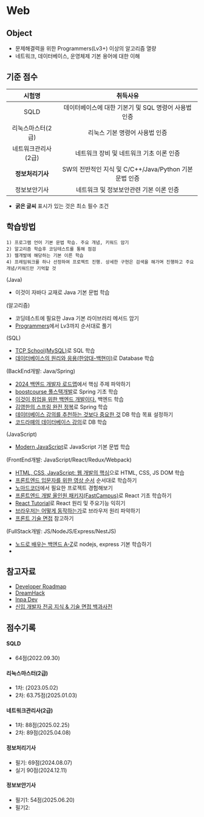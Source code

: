 # Web

## Object
- 문제해결력을 위한 Programmers(Lv3+) 이상의 알고리즘 열량
- 네트워크, 데이터베이스, 운영체제 기본 용어에 대한 이해

## 기준 점수
| 시험명 | 취득사유 |
| :---: | :---: |
| SQLD | 데이터베이스에 대한 기본기 및 SQL 명령어 사용법 인증 |
| 리눅스마스터(2급) | 리눅스 기본 명령어 사용법 인증 |
| 네트워크관리사(2급) | 네트워크 장비 및 네트워크 기초 이론 인증 |
| **정보처리기사** | SW의 전반적인 지식 및 C/C++/Java/Python 기본 문법 인증 |
| 정보보안기사 | 네트워크 및 정보보안관련 기본 이론 인증 |
- **굵은 글씨** 표시가 있는 것은 최소 필수 조건

## 학습방법
```
1) 프로그램 언어 기본 문법 학습. 주요 개념, 키워드 암기
2) 알고리즘 학습후 코딩테스트를 통해 점검
3) 웹개발에 해당하는 기본 이른 학습
4) 프레임워크를 하나 선정하여 프로젝트 진행. 상세한 구현은 검색을 해가며 진행하고 주요 개념/키워드만 기억할 것
```
(Java)
- 이것이 자바다 교재로 Java 기본 문법 학습

(알고리즘)
- 코딩테스트에 필요한 Java 기본 라이브러리 메서드 암기
- [Programmers](https://school.programmers.co.kr/learn/challenges?order=recent)에서 Lv3까지 순서대로 풀기

(SQL)
- [TCP School(MySQL)](https://tcpschool.com/mysql/intro)로 SQL 학습
- [데이터베이스의 원리와 응용(한양대-백현미)](http://www.kocw.net/home/search/kemView.do?kemId=1163794)로 Database 학습

(BackEnd개발: Java/Spring)
- [2024 백엔드 개발자 로드맵](https://zero-base.co.kr/event/media_BE_school_roadmap)에서 핵심 주제 파악하기
- [boostcourse 풀스택개발](https://www.boostcourse.org/web316)로 Spring 기초 학습
- [이것이 취업을 위한 백엔드 개발이다.](https://www.youtube.com/playlist?list=PLVsNizTWUw7FBMFX9pezh5Gxg5AtNmoMv) 백엔드 학습
- [김영한의 스프링 완전 정복](https://www.inflearn.com/roadmaps/373)로 Spring 학습
- [데이터베이스 강의를 추천하는 것보다 중요한 것](https://roka88.dev/123) DB 학습 목표 설정하기
- [코드라뗴의 데이터베이스 강의](https://www.codelatte.io/courses/database_basic)로 DB 학습


(JavaScript)
- [Modern JavaScript](https://ko.javascript.info/)로 JavaScript 기본 문법 학습

(FrontEnd개발: JavaScript/React/Redux/Webpack)
- [HTML, CSS, JavaScript: 웹 개발의 핵심](https://www.youtube.com/watch?v=phiSW6Pr-gg)으로 HTML, CSS, JS DOM 학습
- [프론트엔드 입문자를 위한 영상 순서](https://power-oregano-6ec.notion.site/277f2906743742ae8f19b6494581058f) 순서대로 학습하기
- [노마드코더](https://nomadcoders.co/courses)에서 필요한 프로젝트 경험해보기
- [프론트엔드 개발 올인원 패키지(FastCampus)](https://fastcampus.co.kr/)로 React 기초 학습하기
- [React Tutorial](https://react.dev/)로 React 원리 및 주요기능 익히기
- [브라우저는 어떻게 동작하는가](https://d2.naver.com/helloworld/59361)로 브라우저 원리 파악하기
- [프론트 기술 면접](https://www.youtube.com/playlist?list=PLBh_4TgylO6CI4Ezq3OLRRzg2NAn3FLPB) 참고하기

(FullStack개발: JS/NodeJS/Express/NestJS)
- [노드로 배우는 백엔드 A-Z](https://academy.dream-coding.com/courses/node)로 nodejs, express 기본 학습하기
- []()

## 참고자료
- [Developer Roadmap](https://roadmap.sh/)
- [DreamHack](https://dreamhack.io/)
- [Inpa Dev](https://inpa.tistory.com/)
- [신입 개발자 전공 지식 & 기술 면접 백과사전](https://github.com/gyoogle/tech-interview-for-developer)

## 점수기록
#### SQLD
- 64점(2022.09.30)
#### 리눅스마스터(2급)
- 1차: (2023.05.02)
- 2차: 63.75점(2025.01.03)
#### 네트워크관리사(2급)
- 1차: 88점(2025.02.25)
- 2차: 89점(2025.04.08)
#### 정보처리기사
- 필기: 69점(2024.08.07)
- 실기 90점(2024.12.11)
#### 정보보안기사
- 필기1: 54점(2025.06.20)
- 필기2:
